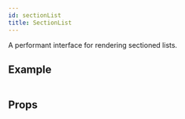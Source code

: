 ```yaml
---
id: sectionList
title: SectionList
---
```


A performant interface for rendering sectioned lists.

## Example

```ComponentSnackPlayer path=basic,SectionList,basic.tsx

```

## Props

```ComponentPropTable path=basic,SectionList,SectionList.tsx showStylingProps=true

```


